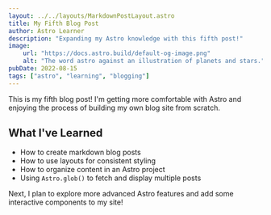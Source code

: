 ```yaml
---
layout: ../../layouts/MarkdownPostLayout.astro
title: My Fifth Blog Post
author: Astro Learner
description: "Expanding my Astro knowledge with this fifth post!"
image:
    url: "https://docs.astro.build/default-og-image.png"
    alt: "The word astro against an illustration of planets and stars."
pubDate: 2022-08-15
tags: ["astro", "learning", "blogging"]
---
```

This is my fifth blog post! I'm getting more comfortable with Astro and enjoying the process of building my own blog site from scratch.

## What I've Learned

- How to create markdown blog posts
- How to use layouts for consistent styling
- How to organize content in an Astro project
- Using `Astro.glob()` to fetch and display multiple posts

Next, I plan to explore more advanced Astro features and add some interactive components to my site!
